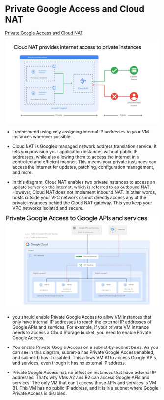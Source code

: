 # Private Google Access and Cloud NAT

[Private Google Access and Cloud NAT](https://www.cloudskillsboost.google/course_sessions/1685038/labs/314349)

![](images/cloud-nat.png)

- I recommend using only assigning internal
  IP addresses to your VM instances wherever possible.

- Cloud NAT is Google’s managed network address translation service. It lets you
  provision your application instances without public IP addresses, while also allowing
  them to access the internet in a controlled and efficient manner. This means your
  private instances can access the internet for updates, patching, configuration
  management, and more.

- In this diagram, Cloud NAT enables two private instances to access an update server
  on the internet, which is referred to as outbound NAT. However, Cloud NAT does not
  implement inbound NAT. In other words, hosts outside your VPC network cannot
  directly access any of the private instances behind the Cloud NAT gateway. This
  you keep your VPC networks isolated and secure.

![](images/private-google-access.png)

- you should enable Private Google Access to allow VM instances that only have internal IP addresses to reach the external IP addresses of Google APIs and services. For example, if your private VM instance needs to access a Cloud Storage bucket, you need to enable Private Google Access.

- You enable Private Google Access on a subnet-by-subnet basis. As you can see in this diagram, subnet-a has Private Google Access enabled, and subnet-b has it disabled. This allows VM A1 to access Google APIs and services, even though it has no external IP address.

- Private Google Access has no effect on instances that have external IP addresses. That’s why VMs A2 and B2 can access Google APIs and services. The only VM that can’t access those APIs and services is VM B1. This VM has no public IP address, and it is in a subnet where Google Private Access is disabled.

